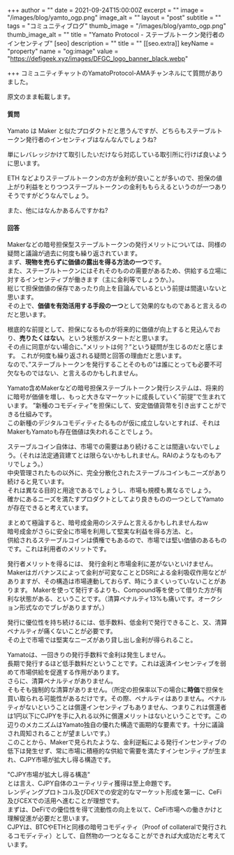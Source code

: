 +++
author = ""
date = 2021-09-24T15:00:00Z
excerpt = ""
image = "/images/blog/yamto_ogp.png"
image_alt = ""
layout = "post"
subtitle = ""
tags = "コミュニティブログ"
thumb_image = "/images/blog/yamto_ogp.png"
thumb_image_alt = ""
title = "Yamato Protocol - ステーブルトークン発行者のインセンティブ"
[seo]
description = ""
title = ""
[[seo.extra]]
keyName = "property"
name = "og:image"
value = "https://defigeek.xyz/images/DFGC_logo_banner_black.webp"

+++
コミュニティチャットのYamatoProtocol-AMAチャンネルにて質問がありました。

原文のまま転載します。

#### 質問

Yamato は Maker と似たプロダクトだと思うんですが、どちらもステーブルトークン発行者のインセンティブはなんなんでしょうね?

単にレバレッジかけて取引したいだけなら対応している取引所に行けば良いように思います。

ETH などよりステーブルトークンの方が金利が良いことが多いので、担保の値上がり利益をとりつつステーブルトークンの金利ももらえるというのが一つありそうですがどうなんでしょう。

また、他にはなんかあるんですかね?

#### 回答

Makerなどの暗号担保型ステーブルトークンの発行メリットについては、同様の疑問と議論が過去に何度も繰り返されています。  
まず、**現物を売らずに価値の露出を得る方法の一つ**です。  
また、ステーブルトークンにはそれそのものの需要があるため、供給する立場に対するインセンティブが働きます（主に金利等でしょうか。）。  
総じて担保価値の保存であったり向上を目論んでいるという前提は間違いないと思います。  
その上で、**価値を有効活用する手段の一つ**として効果的なものであると言えるのだと思います。

根底的な前提として、担保になるものが将来的に価値が向上すると見込んでおり、**売りたくはない**。という状態がスタートだと思います。  
その点に同意がない場合に、”メリットは何？”という疑問が生じるのだと感じます。 これが何度も繰り返される疑問と回答の理由だと思います。  
なので、”ステーブルトークンを発行することそのもの”は誰にとっても必要不可欠なものではない、と言えるのかもしれません。

Yamato含めMakerなどの暗号担保ステーブルトークン発行システムは、将来的に暗号が価値を増し、もっと大きなマーケットに成長していく”前提”で生まれています。 ”新種のコモディティ”を担保にして、安定価値貨幣を引き出すことができる仕組みです。  
この新種のデジタルコモディティたるものが仮に成立しないとすれば、それはMakerもYamatoも存在価値は失われることでしょう。

ステーブルコイン自体は、市場での需要はあり続けることは間違いないでしょう。（それは法定通貨建てとは限らないかもしれません。RAIのようなものもアリでしょう。）  
中央管理されたもの以外に、完全分散化されたステーブルコインもニーズがあり続けると見ています。  
それは異なる目的と用途であるでしょうし、市場も規模も異なるでしょう。  
確かにあるニーズを満たすプロダクトとしてより良きものの一つとしてYamatoが存在できると考えています。

まとめて極論すると、暗号成金用のシステムと言えるかもしれませんねｗ  
暗号成金がさらに安全に市場を利用して堅実な利益を得る方法、と。  
供給されるステーブルコインは債権でもあるので、市場では堅い価値のあるものです。これは利用者のメリットです。

発行者メリットを得るには、 発行金利と市場金利に差がないといけません。  
Makerはガバナンスによって金利が可変なこととDSRによる金利吸収作用などがありますが、その構造は市場連動しておらず、時にうまくいっていないことがあります。 Makerを使って発行するよりも、Compound等を使って借りた方が有利な状態がある、ということです。（清算ペナルティ13%も痛いです。オークション形式なのでブレがありますが。）

発行に優位性を持ち続けるには、低手数料、低金利で発行できること、又、清算ペナルティが痛くないことが必要です。  
その上で市場では堅実なニーズがあり貸し出し金利が得られること。

Yamatoは、一回きりの発行手数料で金利は発生しません。  
長期で発行するほど低手数料だということです。これは返済インセンティブを弱めて市場供給を促進する作用があります。  
さらに、清算ペナルティがありません。  
そもそも強制的な清算がありません。（所定の担保率以下の場合に**時価**で担保を買い取られる可能性があるだけです。その際、ペナルティはありません。ペナルティがないということは償還インセンティブもありません、つまりこれは償還者は1円以下にCJPYを手に入れる以外に償還メリットはないということです。この辺りのメカニズムはYamato独自の優れた構造で画期的な要素です。十分に議論され周知されることが望ましいです。）  
このことから、Makerで見られたような、金利逆転による発行インセンティブの低下は発生せず、常に市場に積極的な供給で需要を満たすインセンティブが生まれ、CJPY市場が拡大し得る構造です。

"CJPY市場が拡大し得る構造"  
とは言え、CJPY自体のユーティリティ獲得は至上命題です。  
レンディングプロトコル及びDEXでの安定的なマーケット形成を第一に、CeFi及びCEXでの活用へ進むことが理想です。  
まずは、DeFiでの優位性を得て流動性の向上を以て、CeFi市場への働きかけと理解促進が必要だと思います。  
CJPYは、BTCやETHと同様の暗号コモディティ（Proof of collateralで発行されるコモディティ）として、自然物の一つとなることができれば大成功だと考えています。